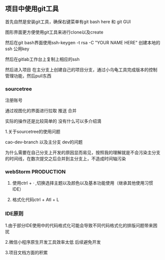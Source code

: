 ## 项目中使用git工具

首先自然是安装git工具，确保右键菜单有git bash here 和 git GUI

图形界面更方便使用git工具来进行clone以及create

然后在git bash界面使用ssh-keygen -t rsa -C "YOUR NAME HERE" 创建本地的ssh 公用key

然后在gitlab工作台上复制上相应的ssh

然后进入项目 在主分支上创建自己的项目分支，通过小乌龟工具完成版本的控制管理功能，然后pull东西

### sourcetree

注册账号

通过视图化的界面进行拉取 推送 合并 

实际的操作还是比较简单的 没有什么可以多介绍滴

1.关于sourcetree的使用问题

cao-dev-branch  以及主分支 dev的问题

为什么需要在自己分支上开发的原因显而易见，按照我的理解就是不会污染主分支的时间线，在数次提交之后合并到主分支上，不造成时间轴污染


### webStorm PRODUCTION

1. 使用ctrl + ·  ,切换选择主题以及颜色以及基本功能使用（继承其他使用习惯IDE）

2. 格式化代码ctrl + Atl + L 



### IDE原则

1.由于部分IDE使用中的代码格式化可能会导致不同代码格式化的排版问题带来困扰

2.微信小程序原生开发工具效率太低 后续避免开发

3.项目文档方面的积累  
